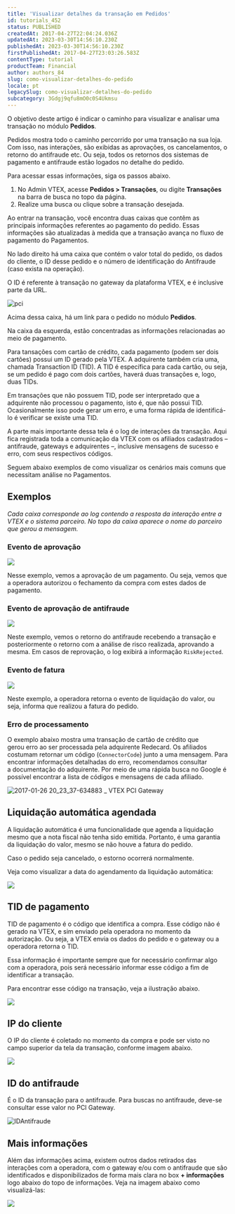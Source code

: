```yaml
---
title: 'Visualizar detalhes da transação em Pedidos'
id: tutorials_452
status: PUBLISHED
createdAt: 2017-04-27T22:04:24.036Z
updatedAt: 2023-03-30T14:56:10.230Z
publishedAt: 2023-03-30T14:56:10.230Z
firstPublishedAt: 2017-04-27T23:03:26.583Z
contentType: tutorial
productTeam: Financial
author: authors_84
slug: como-visualizar-detalhes-do-pedido
locale: pt
legacySlug: como-visualizar-detalhes-do-pedido
subcategory: 3Gdgj9qfu8mO0c0S4Ukmsu
---
```


O objetivo deste artigo é indicar o caminho para visualizar e analisar uma transação no módulo **Pedidos**.

Pedidos mostra todo o caminho percorrido por uma transação na sua loja. Com isso, nas interações, são exibidas as aprovações, os cancelamentos, o retorno do antifraude etc. Ou seja, todos os retornos dos sistemas de pagamento e antifraude estão logados no detalhe do pedido.

Para acessar essas informações, siga os passos abaixo.

1. No Admin VTEX, acesse **Pedidos > Transações**, ou digite **Transações** na barra de busca no topo da página.
2. Realize uma busca ou clique sobre a transação desejada.

Ao entrar na transação, você encontra duas caixas que contêm as principais informações referentes ao pagamento do pedido. Essas informações são atualizadas à medida que a transação avança no fluxo de pagamento do Pagamentos.

No lado direito há uma caixa que contém o valor total do pedido, os dados do cliente, o ID desse pedido e o número de identificação do Antifraude (caso exista na operação).

O ID é referente à transação no gateway da plataforma VTEX, e é inclusive parte da URL.

![pci](https://images.contentful.com/alneenqid6w5/65oy7tCoAoCMgGIi4CYau6/69e8caa34812349a09014157d0d27e33/pci.png)

Acima dessa caixa, há um link para o pedido no módulo **Pedidos**.

Na caixa da esquerda, estão concentradas as informações relacionadas ao meio de pagamento.

Para tansações com cartão de crédito, cada pagamento (podem ser dois cartões) possui um ID gerado pela VTEX. A adquirente também cria uma, chamada Transaction ID (TID). A TID é específica para cada cartão, ou seja, se um pedido é pago com dois cartões, haverá duas transações e, logo, duas TIDs.

<div class="alert alert-warning">
Em transações que não possuem TID, pode ser interpretado que a adquirente não processou o pagamento, isto é, que não possui TID. Ocasionalmente isso pode gerar um erro, e uma forma rápida de identificá-lo é verificar se existe uma TID.
</div>

A parte mais importante dessa tela é o log de interações da transação. Aqui fica registrada toda a comunicação da VTEX com os afiliados cadastrados – antifraude, gateways e adquirentes –, inclusive mensagens de sucesso e erro, com seus respectivos códigos.

Seguem abaixo exemplos de como visualizar os cenários mais comuns que necessitam análise no Pagamentos.

## Exemplos

*Cada caixa corresponde ao log contendo a resposta da interação entre a VTEX e o sistema parceiro. No topo da caixa aparece o nome do parceiro que gerou a mensagem.*

### Evento de aprovação

![](https://images.contentful.com/alneenqid6w5/2P90PVqJl6qOWGkc6icoss/fba44bb1bd12c7e42d1658d91d6edd73/2.jpg)

Nesse exemplo, vemos a aprovação de um pagamento. Ou seja, vemos que a operadora autorizou o fechamento da compra com estes dados de pagamento.

### Evento de aprovação de antifraude

![](https://images.contentful.com/alneenqid6w5/2kCKR8mx3KUGW60cSs0wmo/d4cb6c1271069fd4f85e8ccb0813ef27/3.jpg)

Neste exemplo, vemos o retorno do antifraude recebendo a transação e posteriormente o retorno com a análise de risco realizada, aprovando a mesma. Em casos de reprovação, o log exibirá a informação `RiskRejected`.

### Evento de fatura

![](https://images.contentful.com/alneenqid6w5/5v6fzCwSCkeqO8g24kSkqS/5e8d39795949ce428153a0e18bcdf558/4.jpg)

Neste exemplo, a operadora retorna o evento de liquidação do valor, ou seja, informa que realizou a fatura do pedido.

### Erro de processamento

O exemplo abaixo mostra uma transação de cartão de crédito que gerou erro ao ser processada pela adquirente Redecard. Os afiliados costumam retornar um código (`ConnectorCode`) junto a uma mensagem. Para encontrar informações detalhadas do erro, recomendamos consultar a documentação do adquirente. Por meio de uma rápida busca no Google é possível encontrar a lista de códigos e mensagens de cada afiliado.

![2017-01-26 20_23_37-634883 _ VTEX PCI Gateway](https://images.contentful.com/alneenqid6w5/4CR2xqOZMkEEKoq0Q4008W/0088088b1a2167314ee31ab1078435b6/2017-01-26-20_23_37-634883-_-VTEX-PCI-Gateway.png)

## Liquidação automática agendada

A liquidação automática é uma funcionalidade que agenda a liquidação mesmo que a nota fiscal não tenha sido emitida. Portanto, é uma garantia da liquidação do valor, mesmo se não houve a fatura do pedido.

Caso o pedido seja cancelado, o estorno ocorrerá normalmente.

Veja como visualizar a data do agendamento da liquidação automática:

![](https://images.contentful.com/alneenqid6w5/3cUrT8OgtiiiKGiaySoO4Q/5abbea075f47b3c3334954a3fa53f006/5.jpg)

## TID de pagamento

TID de pagamento é o código que identifica a compra. Esse código não é gerado na VTEX, e sim enviado pela operadora no momento da autorização. Ou seja, a VTEX envia os dados do pedido e o gateway ou a operadora retorna o TID.

Essa informação é importante sempre que for necessário confirmar algo com a operadora, pois será necessário informar esse código a fim de identificar a transação.

Para encontrar esse código na transação, veja a ilustração abaixo.

![](https://images.contentful.com/alneenqid6w5/4UGw2BvqvewicmA4sYq64a/488e64d672529ed30b56e364efd4e89f/6.jpg)

## IP do cliente

O IP do cliente é coletado no momento da compra e pode ser visto no campo superior da tela da transação, conforme imagem abaixo.

![](https://images.contentful.com/alneenqid6w5/3luCOyDKZ2a22y2q26S6E/1b77e158a83d51f43a4e9bb74981a512/7.jpg)

## ID do antifraude

É o ID da transação para o antifraude. Para buscas no antifraude, deve-se consultar esse valor no PCI Gateway.

![IDAntifraude](https://images.contentful.com/alneenqid6w5/6KrRXQocKWy6kQosaOgiyU/77e8ae4f52c586280a17a08373675301/IDAntifraude-1.gif)

## Mais informações

Além das informações acima, existem outros dados retirados das interações com a operadora, com o gateway e/ou com o antifraude que são identificados e disponibilizados de forma mais clara no box **+ informações** logo abaixo do topo de informações. Veja na imagem abaixo como visualizá-las:

![](https://images.contentful.com/alneenqid6w5/2fHaJACApyyUsIGueGkckU/edade2f60187dc9aed87942e8030d938/8.jpg)
